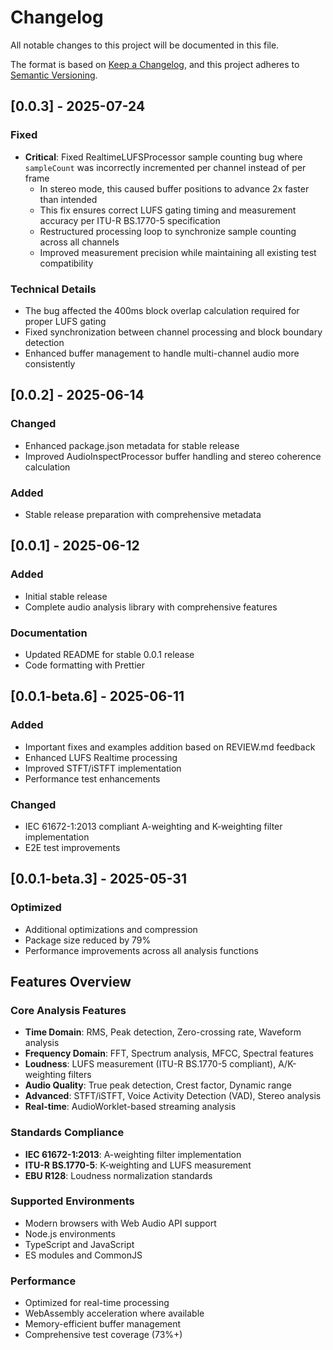 # Changelog

All notable changes to this project will be documented in this file.

The format is based on [Keep a Changelog](https://keepachangelog.com/en/1.0.0/),
and this project adheres to [Semantic Versioning](https://semver.org/spec/v2.0.0.html).

## [0.0.3] - 2025-07-24

### Fixed

- **Critical**: Fixed RealtimeLUFSProcessor sample counting bug where `sampleCount` was incorrectly incremented per channel instead of per frame
  - In stereo mode, this caused buffer positions to advance 2x faster than intended
  - This fix ensures correct LUFS gating timing and measurement accuracy per ITU-R BS.1770-5 specification
  - Restructured processing loop to synchronize sample counting across all channels
  - Improved measurement precision while maintaining all existing test compatibility

### Technical Details

- The bug affected the 400ms block overlap calculation required for proper LUFS gating
- Fixed synchronization between channel processing and block boundary detection
- Enhanced buffer management to handle multi-channel audio more consistently

## [0.0.2] - 2025-06-14

### Changed

- Enhanced package.json metadata for stable release
- Improved AudioInspectProcessor buffer handling and stereo coherence calculation

### Added

- Stable release preparation with comprehensive metadata

## [0.0.1] - 2025-06-12

### Added

- Initial stable release
- Complete audio analysis library with comprehensive features

### Documentation

- Updated README for stable 0.0.1 release
- Code formatting with Prettier

## [0.0.1-beta.6] - 2025-06-11

### Added

- Important fixes and examples addition based on REVIEW.md feedback
- Enhanced LUFS Realtime processing
- Improved STFT/iSTFT implementation
- Performance test enhancements

### Changed

- IEC 61672-1:2013 compliant A-weighting and K-weighting filter implementation
- E2E test improvements

## [0.0.1-beta.3] - 2025-05-31

### Optimized

- Additional optimizations and compression
- Package size reduced by 79%
- Performance improvements across all analysis functions

## Features Overview

### Core Analysis Features

- **Time Domain**: RMS, Peak detection, Zero-crossing rate, Waveform analysis
- **Frequency Domain**: FFT, Spectrum analysis, MFCC, Spectral features
- **Loudness**: LUFS measurement (ITU-R BS.1770-5 compliant), A/K-weighting filters
- **Audio Quality**: True peak detection, Crest factor, Dynamic range
- **Advanced**: STFT/iSTFT, Voice Activity Detection (VAD), Stereo analysis
- **Real-time**: AudioWorklet-based streaming analysis

### Standards Compliance

- **IEC 61672-1:2013**: A-weighting filter implementation
- **ITU-R BS.1770-5**: K-weighting and LUFS measurement
- **EBU R128**: Loudness normalization standards

### Supported Environments

- Modern browsers with Web Audio API support
- Node.js environments
- TypeScript and JavaScript
- ES modules and CommonJS

### Performance

- Optimized for real-time processing
- WebAssembly acceleration where available
- Memory-efficient buffer management
- Comprehensive test coverage (73%+)